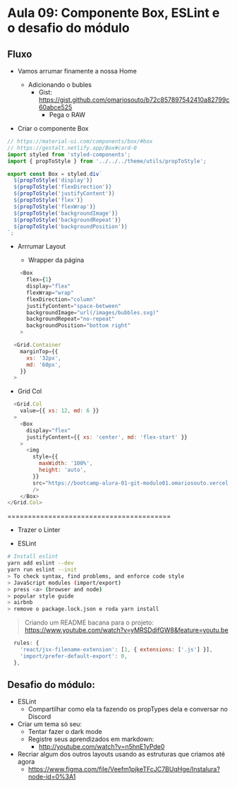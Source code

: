 # Aula 09: Componente Box, ESLint e o desafio do módulo


## Fluxo

- Vamos arrumar finamente a nossa Home
  - Adicionando o bubles
    - Gist: https://gist.github.com/omariosouto/b72c857897542410a82799c60abce525
      - Pega o RAW

- Criar o componente Box
```js
// https://material-ui.com/components/box/#box
// https://gestalt.netlify.app/Box#card-0
import styled from 'styled-components';
import { propToStyle } from '../../../theme/utils/propToStyle';

export const Box = styled.div`
  ${propToStyle('display')}
  ${propToStyle('flexDirection')}
  ${propToStyle('justifyContent')}
  ${propToStyle('flex')}
  ${propToStyle('flexWrap')}
  ${propToStyle('backgroundImage')}
  ${propToStyle('backgroundRepeat')}
  ${propToStyle('backgroundPosition')}
`;
```

- Arrrumar Layout

  - Wrapper da página
```js
    <Box
      flex={1}
      display="flex"
      flexWrap="wrap"
      flexDirection="column"
      justifyContent="space-between"
      backgroundImage="url(/images/bubbles.svg)"
      backgroundRepeat="no-repeat"
      backgroundPosition="bottom right"
    > 
```

```js
  <Grid.Container
    marginTop={{
      xs: '32px',
      md: '60px',
    }}
  >
```

- Grid Col
```js
  <Grid.Col
    value={{ xs: 12, md: 6 }}
  >
    <Box
      display="flex"
      justifyContent={{ xs: 'center', md: 'flex-start' }}
    >
      <img
        style={{
          maxWidth: '100%',
          height: 'auto',
        }}
        src="https://bootcamp-alura-01-git-modulo01.omariosouto.vercel.app/images/phones.png"
        />
    </Box>
</Grid.Col>
```


========================================

- Trazer o Linter

- ESLint

```sh
# Install eslint 
yarn add eslint --dev
yarn run eslint --init
> To check syntax, find problems, and enforce code style
> JavaScript modules (import/export)
> press <a> (browser and node)
> popular style guide
> airbnb
> remove o package.lock.json e roda yarn install
```

> Criando um README bacana para o projeto: https://www.youtube.com/watch?v=yMRSDdifGW8&feature=youtu.be


```js
  rules: {
    'react/jsx-filename-extension': [1, { extensions: ['.js'] }],
    'import/prefer-default-export': 0,
  },
```

## Desafio do módulo:
  - ESLint
    - Compartilhar como ela ta fazendo os propTypes dela e conversar no Discord
  - Criar um tema só seu:
    - Tentar fazer o dark mode
    - Registre seus aprendizados em markdown: 
      - http://youtube.com/watch?v=n5hnE1yPde0
  - Recriar algum dos outros layouts usando as estruturas que criamos até agora
    - https://www.figma.com/file/Veefm1pjkeTFcJC7BUqHge/Instalura?node-id=0%3A1
